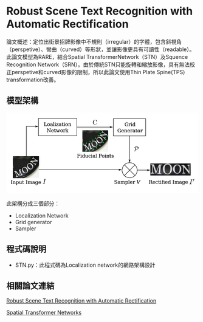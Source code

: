 # Robust Scene Text Recognition with Automatic Rectification
論文概述：定位出街景招牌影像中不規則（irregular）的字體，包含斜視角（perspetive）、彎曲（curved）等形狀，並讓影像更具有可讀性（readable）。此論文模型為RARE，結合Spatial TransformerNetwork（STN）及Squence Recognition Network（SRN）。由於傳統STN只能旋轉和縮放影像，具有無法校正perspetive和curved影像的限制，所以此論文使用Thin Plate Spine(TPS) transformation改善。

## 模型架構 
![](./architecture.png)

此架構分成三個部分：
* Localization Network
* Grid generator
* Sampler

## 程式碼說明
* STN.py：此程式碼為Localization network的網路架構設計

## 相關論文連結

[Robust Scene Text Recognition with Automatic Rectification](https://arxiv.org/abs/2009.14082](https://www.cv-foundation.org/openaccess/content_cvpr_2016/html/Shi_Robust_Scene_Text_CVPR_2016_paper.html)https://www.cv-foundation.org/openaccess/content_cvpr_2016/html/Shi_Robust_Scene_Text_CVPR_2016_paper.html)

[Spatial Transformer Networks](https://proceedings.neurips.cc/paper_files/paper/2015/hash/33ceb07bf4eeb3da587e268d663aba1a-Abstract.html)
